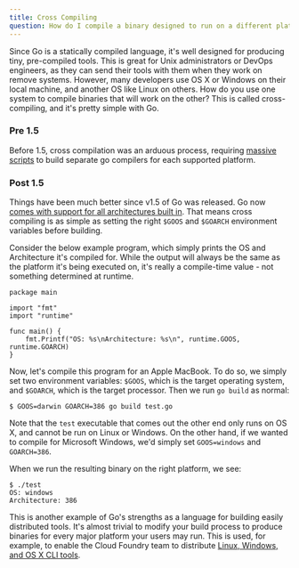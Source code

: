 ```yaml
---
title: Cross Compiling
question: How do I compile a binary designed to run on a different platform than my local host?
---
```


Since Go is a statically compiled language, it's well designed for producing tiny, pre-compiled tools.  This is great for Unix administrators or DevOps engineers, as they can send their tools with them when they work on remove systems.  However, many developers use OS X or Windows on their local machine, and another OS like Linux on others.  How do you use one system to compile binaries that will work on the other?  This is called cross-compiling, and it's pretty simple with Go.

### Pre 1.5

Before 1.5, cross compilation was an arduous process, requiring [massive scripts](http://dave.cheney.net/2013/07/09/an-introduction-to-cross-compilation-with-go-1-1) to build separate go compilers for each supported platform.

### Post 1.5

Things have been much better since v1.5 of Go was released.  Go now [comes with support for all architectures built in](http://dave.cheney.net/2015/03/03/cross-compilation-just-got-a-whole-lot-better-in-go-1-5).  That means cross compiling is as simple as setting the right `$GOOS` and `$GOARCH` environment variables before building.

Consider the below example program, which simply prints the OS and Architecture it's compiled for.  While the output will always be the same as the platform it's being executed on, it's really a compile-time value - not something determined at runtime.

```
package main

import "fmt"
import "runtime"

func main() {
    fmt.Printf("OS: %s\nArchitecture: %s\n", runtime.GOOS, runtime.GOARCH)
}
```

Now, let's compile this program for an Apple MacBook.  To do so, we simply set two environment variables: `$GOOS`, which is the target operating system, and `$GOARCH`, which is the target processor.  Then we run `go build` as normal:

```
$ GOOS=darwin GOARCH=386 go build test.go
```

Note that the `test` executable that comes out the other end only runs on OS X, and cannot be run on Linux or Windows.  On the other hand, if we wanted to compile for Microsoft Windows, we'd simply set `GOOS=windows` and `GOARCH=386`.

When we run the resulting binary on the right platform, we see:

```
$ ./test
OS: windows
Architecture: 386
```

This is another example of Go's strengths as a language for building easily distributed tools.  It's almost trivial to modify your build process to produce binaries for every major platform your users may run.  This is used, for example, to enable the Cloud Foundry team to distribute [Linux, Windows, and OS X CLI tools](https://github.com/cloudfoundry/cli).
